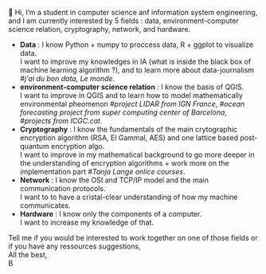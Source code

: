 👋 Hi, I’m a student in computer science anf information system engineering, and I am currently interested by 5 fields : data, environment-computer science relation, cryptography, network, and hardware.  

- **Data** : I know Python + numpy to proccess data, R + ggplot to visualize data.  
I want to improve my knowledges in IA (what is inside the black box of machine learning algorithm ?), and to learn more about data-journalism 
#*j'ai du bon data, Le monde*.  
- **environment-computer science relation** : I know the basis of QGIS.  
I want to improve in QGIS and to learn how to model mathematically environmental pheomenon #*project LIDAR from IGN France*, #*ocean forecasting 
project from super computing center of Barcelona*, #*projects from ICGC.cat*.  
- **Cryptography** : I know the fundamentals of the main crytographic encryption algorithm (RSA, El Gammal, AES) and one lattice based post-quantum 
encryption algo.    
I want to improve in my mathematical background to go more deeper in the understanding of encryption algorithms + work more on the implementation 
part #*Tanja Lange onlice courses*.    
- **Network** : I know the OSI and TCP/IP model and the main communication protocols.  
I want to to have a cristal-clear understanding of how my machine communicates.  
- **Hardware** : I know only the components of a computer.  
I want to increase my knowledge of that.    

Tell me if you would be interested to work together on one of those fields or if you have any ressources suggestions,   
All the best,  
B
